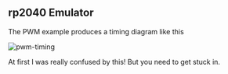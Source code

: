 ## rp2040 Emulator

The PWM example produces a timing diagram like this

![pwm-timing](https://user-images.githubusercontent.com/52467/153755419-dbc2c866-5382-4f3d-9e27-400e35de4a3b.png)

At first I was really confused by this! But you need  to get stuck in.

